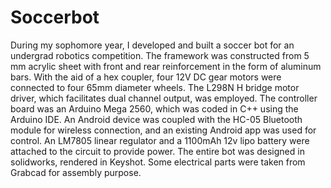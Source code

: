 # Soccerbot
During my sophomore year, I developed and built a soccer bot for an undergrad robotics competition. The framework was constructed from 5 mm acrylic sheet with front and rear reinforcement in the form of aluminum bars. With the aid of a hex coupler, four 12V DC gear motors were connected to four 65mm diameter wheels. The L298N H bridge motor driver, which facilitates dual channel output, was employed. The controller board was an Arduino Mega 2560, which was coded in C++ using the Arduino IDE. An Android device was coupled with the HC-05 Bluetooth module for wireless connection, and an existing Android app was used for control. An LM7805 linear regulator and a 1100mAh 12v lipo battery were attached to the circuit to provide power. The entire bot was designed in solidworks, rendered in Keyshot. Some electrical parts were taken from Grabcad for assembly purpose.

